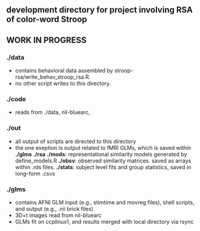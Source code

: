 ## development directory for project involving RSA of color-word Stroop
## WORK IN PROGRESS

### ./data
* contains behavioral data assembled by stroop-rsa/write_behav_stroop_rsa.R.
* no other script writes to this directory.

### ./code
* reads from ./data, nil-bluearc, 

### ./out
* all output of scripts are directed to this directory
* the one exeption is output related to fMRI GLMs, which is saved within __./glms__
  __./rsa__
    __./mods__: representational similarity models generated by define_models.R
    __./obsv__: observed similarity matrices. saved as arrays within .rds files.
    __./stats__: subject level fits and group statistics, saved in long-form .csvs

### ./glms
* contains AFNI GLM input (e.g., stimtime and movreg files), shell scripts, and output (e.g., .nii brick files)
* 3D+t images read from nil-bluearc
* GLMs fit on ccplinux1, and results merged with local directory via rsync

